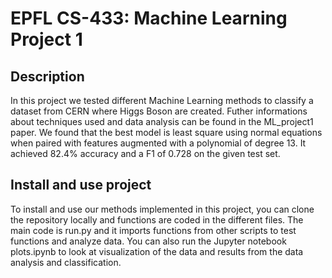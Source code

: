 # EPFL CS-433: Machine Learning Project 1 

## Description

In this project we tested different Machine Learning methods to classify a dataset from CERN where Higgs Boson are created. Futher informations about techniques used and data analysis can be found in the ML_project1 paper. We found that the best model is least square using normal equations when paired with features augmented with a polynomial of degree 13. It achieved 82.4% accuracy and a F1 of 0.728 on the given test set.

## Install and use project 

To install and use our methods implemented in this project, you can clone the repository locally and functions are coded in the different files. The main code is run.py and it imports functions from other scripts to test functions and analyze data. You can also run the Jupyter notebook plots.ipynb to look at visualization of the data and results from the data analysis and classification. 

